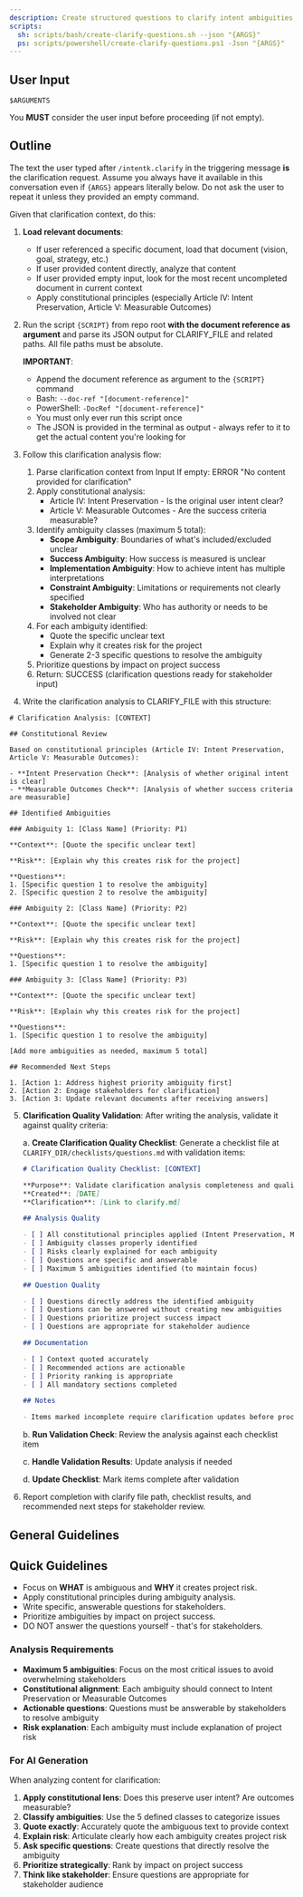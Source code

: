 ```yaml
---
description: Create structured questions to clarify intent ambiguities before proceeding with planning, following the constitutional principles of intent preservation and measurable outcomes.
scripts:
  sh: scripts/bash/create-clarify-questions.sh --json "{ARGS}"
  ps: scripts/powershell/create-clarify-questions.ps1 -Json "{ARGS}"
---
```


## User Input

```text
$ARGUMENTS
```

You **MUST** consider the user input before proceeding (if not empty).

## Outline

The text the user typed after `/intentk.clarify` in the triggering message **is** the clarification request. Assume you always have it available in this conversation even if `{ARGS}` appears literally below. Do not ask the user to repeat it unless they provided an empty command.

Given that clarification context, do this:

1. **Load relevant documents**:
   - If user referenced a specific document, load that document (vision, goal, strategy, etc.)
   - If user provided content directly, analyze that content
   - If user provided empty input, look for the most recent uncompleted document in current context
   - Apply constitutional principles (especially Article IV: Intent Preservation, Article V: Measurable Outcomes)

2. Run the script `{SCRIPT}` from repo root **with the document reference as argument** and parse its JSON output for CLARIFY_FILE and related paths. All file paths must be absolute.

   **IMPORTANT**:
   
   - Append the document reference as argument to the `{SCRIPT}` command
   - Bash: `--doc-ref "[document-reference]"`
   - PowerShell: `-DocRef "[document-reference]"`
   - You must only ever run this script once
   - The JSON is provided in the terminal as output - always refer to it to get the actual content you're looking for

3. Follow this clarification analysis flow:

    1. Parse clarification context from Input
       If empty: ERROR "No content provided for clarification"
    2. Apply constitutional analysis:
       - Article IV: Intent Preservation - Is the original user intent clear?
       - Article V: Measurable Outcomes - Are the success criteria measurable?
    3. Identify ambiguity classes (maximum 5 total):
       - **Scope Ambiguity**: Boundaries of what's included/excluded unclear
       - **Success Ambiguity**: How success is measured is unclear
       - **Implementation Ambiguity**: How to achieve intent has multiple interpretations
       - **Constraint Ambiguity**: Limitations or requirements not clearly specified
       - **Stakeholder Ambiguity**: Who has authority or needs to be involved not clear
    4. For each ambiguity identified:
       - Quote the specific unclear text
       - Explain why it creates risk for the project
       - Generate 2-3 specific questions to resolve the ambiguity
    5. Prioritize questions by impact on project success
    6. Return: SUCCESS (clarification questions ready for stakeholder input)

4. Write the clarification analysis to CLARIFY_FILE with this structure:

```
# Clarification Analysis: [CONTEXT]

## Constitutional Review

Based on constitutional principles (Article IV: Intent Preservation, Article V: Measurable Outcomes):

- **Intent Preservation Check**: [Analysis of whether original intent is clear]
- **Measurable Outcomes Check**: [Analysis of whether success criteria are measurable]

## Identified Ambiguities

### Ambiguity 1: [Class Name] (Priority: P1)

**Context**: [Quote the specific unclear text]

**Risk**: [Explain why this creates risk for the project]

**Questions**:
1. [Specific question 1 to resolve the ambiguity]
2. [Specific question 2 to resolve the ambiguity]

### Ambiguity 2: [Class Name] (Priority: P2)

**Context**: [Quote the specific unclear text]

**Risk**: [Explain why this creates risk for the project]

**Questions**:
1. [Specific question 1 to resolve the ambiguity]

### Ambiguity 3: [Class Name] (Priority: P3)

**Context**: [Quote the specific unclear text]

**Risk**: [Explain why this creates risk for the project]

**Questions**:
1. [Specific question 1 to resolve the ambiguity]

[Add more ambiguities as needed, maximum 5 total]

## Recommended Next Steps

1. [Action 1: Address highest priority ambiguity first]
2. [Action 2: Engage stakeholders for clarification]
3. [Action 3: Update relevant documents after receiving answers]
```

5. **Clarification Quality Validation**: After writing the analysis, validate it against quality criteria:

   a. **Create Clarification Quality Checklist**: Generate a checklist file at `CLARIFY_DIR/checklists/questions.md` with validation items:
   
      ```markdown
      # Clarification Quality Checklist: [CONTEXT]
      
      **Purpose**: Validate clarification analysis completeness and quality
      **Created**: [DATE]
      **Clarification**: [Link to clarify.md]
      
      ## Analysis Quality
      
      - [ ] All constitutional principles applied (Intent Preservation, Measurable Outcomes)
      - [ ] Ambiguity classes properly identified
      - [ ] Risks clearly explained for each ambiguity
      - [ ] Questions are specific and answerable
      - [ ] Maximum 5 ambiguities identified (to maintain focus)
      
      ## Question Quality
      
      - [ ] Questions directly address the identified ambiguity
      - [ ] Questions can be answered without creating new ambiguities
      - [ ] Questions prioritize project success impact
      - [ ] Questions are appropriate for stakeholder audience
      
      ## Documentation
      
      - [ ] Context quoted accurately
      - [ ] Recommended actions are actionable
      - [ ] Priority ranking is appropriate
      - [ ] All mandatory sections completed
      
      ## Notes
      
      - Items marked incomplete require clarification updates before proceeding with planning
      ```
   
   b. **Run Validation Check**: Review the analysis against each checklist item
   
   c. **Handle Validation Results**: Update analysis if needed
   
   d. **Update Checklist**: Mark items complete after validation

6. Report completion with clarify file path, checklist results, and recommended next steps for stakeholder review.

## General Guidelines

## Quick Guidelines

- Focus on **WHAT** is ambiguous and **WHY** it creates project risk.
- Apply constitutional principles during ambiguity analysis.
- Write specific, answerable questions for stakeholders.
- Prioritize ambiguities by impact on project success.
- DO NOT answer the questions yourself - that's for stakeholders.

### Analysis Requirements

- **Maximum 5 ambiguities**: Focus on the most critical issues to avoid overwhelming stakeholders
- **Constitutional alignment**: Each ambiguity should connect to Intent Preservation or Measurable Outcomes
- **Actionable questions**: Questions must be answerable by stakeholders to resolve ambiguity
- **Risk explanation**: Each ambiguity must include explanation of project risk

### For AI Generation

When analyzing content for clarification:

1. **Apply constitutional lens**: Does this preserve user intent? Are outcomes measurable?
2. **Classify ambiguities**: Use the 5 defined classes to categorize issues
3. **Quote exactly**: Accurately quote the ambiguous text to provide context
4. **Explain risk**: Articulate clearly how each ambiguity creates project risk
5. **Ask specific questions**: Create questions that directly resolve the ambiguity
6. **Prioritize strategically**: Rank by impact on project success
7. **Think like stakeholder**: Ensure questions are appropriate for stakeholder audience